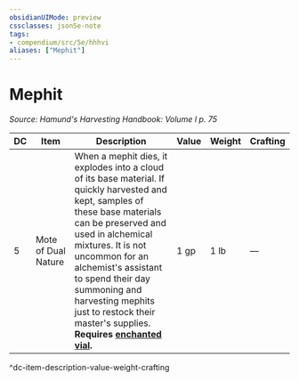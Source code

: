 ```yaml
---
obsidianUIMode: preview
cssclasses: json5e-note
tags:
- compendium/src/5e/hhhvi
aliases: ["Mephit"]
---
```

# Mephit
*Source: Hamund's Harvesting Handbook: Volume I p. 75* 

| DC | Item | Description | Value | Weight | Crafting |
|----|------|-------------|-------|--------|----------|
| 5 | Mote of Dual Nature | When a mephit dies, it explodes into a cloud of its base material. If quickly harvested and kept, samples of these base materials can be preserved and used in alchemical mixtures. It is not uncommon for an alchemist's assistant to spend their day summoning and harvesting mephits just to restock their master's supplies. **Requires [enchanted vial](compendium/items/enchanted-vial-hhhvi.md).** | 1 gp | 1 lb | — |
^dc-item-description-value-weight-crafting